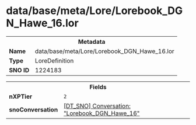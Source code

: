 <h1>data/base/meta/Lore/Lorebook_DGN_Hawe_16.lor</h1><table><tr><th colspan="100%">Metadata</th></tr><tr><td><b>Name</b></td><td>data/base/meta/Lore/Lorebook_DGN_Hawe_16.lor</td></tr><tr><td><b>Type</b></td><td>LoreDefinition</td></tr><tr><td><b>SNO ID</b></td><td>1224183</td></tr></table>

<table><tr><th colspan="100%">Fields</th></tr><tr><td><b>nXPTier</b></td><td><code>2</code></td></tr><tr><td><b>snoConversation</b></td><td><a href="..\Conversation\Lorebook_DGN_Hawe_16.cnv.md">[DT_SNO] Conversation: "Lorebook_DGN_Hawe_16"</a></td></tr></table>

